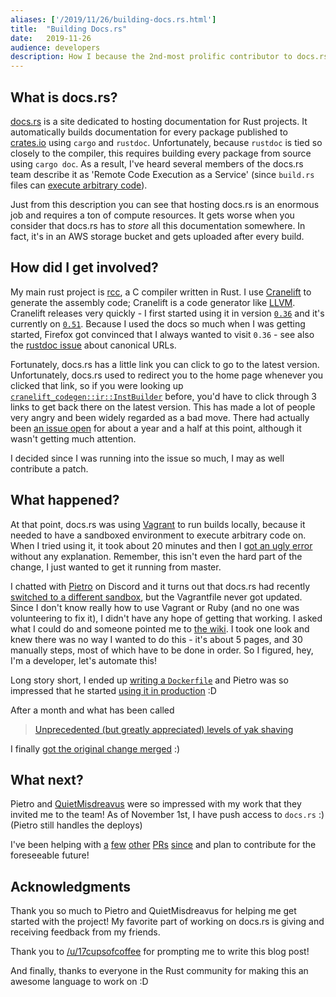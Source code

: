```yaml
---
aliases: ['/2019/11/26/building-docs.rs.html']
title:	"Building Docs.rs"
date:	2019-11-26
audience: developers
description: How I because the 2nd-most prolific contributor to docs.rs
---
```


## What is docs.rs?

[docs.rs](https://docs.rs/) is a site dedicated to hosting documentation for Rust projects.
It automatically builds documentation for every package published to
[crates.io](https://crates.io/) using `cargo` and `rustdoc`.
Unfortunately, because `rustdoc` is tied so closely to the compiler,
this requires building every package from source using `cargo doc`.
As a result, I've heard several members of the docs.rs team describe it as
'Remote Code Execution as a Service' (since `build.rs` files can
[execute arbitrary code](https://doc.rust-lang.org/cargo/reference/build-scripts.html)).

Just from this description you can see that hosting docs.rs is an enormous job
and requires a ton of compute resources. It gets worse when you consider that
docs.rs has to _store_ all this documentation somewhere. In fact, it's in
an AWS storage bucket and gets uploaded after every build.

## How did I get involved?

My main rust project is [rcc](https://github.com/jyn514/rcc), a C compiler written in Rust.
I use [Cranelift](https://github.com/CraneStation/cranelift) to generate the assembly
code; Cranelift is a code generator like [LLVM](https://llvm.org/).
Cranelift releases very quickly - I first started using it in version
[`0.36`](https://github.com/jyn514/rcc/commit/9f5573d) and it's currently on
[`0.51`](https://docs.rs/cranelift-codegen/0.51.0/cranelift_codegen/).
Because I used the docs so much when I was getting started,
Firefox got convinced that I always wanted to visit `0.36` - see also the
[rustdoc issue](https://github.com/rust-lang/rust/issues/9461) about canonical URLs.

Fortunately, docs.rs has a little link you can click to go to the latest version.
Unfortunately, docs.rs used to redirect you to the home page whenever you clicked that link,
so if you were looking up
[`cranelift_codegen::ir::InstBuilder`](https://docs.rs/cranelift-codegen/0.42.0/cranelift_codegen/ir/trait.InstBuilder.html)
before, you'd have to click through 3 links to get back there on the latest version.
This has made a lot of people very angry and been widely regarded as a bad move.
There had actually been [an issue open](https://github.com/rust-lang/docs.rs/issues/200)
for about a year and a half at this point, although it wasn't getting much attention.

I decided since I was running into the issue so much, I may as well contribute a patch.

## What happened?

At that point, docs.rs was using [Vagrant](https://www.vagrantup.com/) to run
builds locally, because it needed to have a sandboxed environment to execute
arbitrary code on. When I tried using it, it took about 20 minutes and then I
[got an ugly error](https://github.com/rust-lang/docs.rs/issues/200#issuecomment-539771094) without any explanation.
Remember, this isn't even the hard part of the change, I just wanted to get it running from master.

I chatted with [Pietro](https://github.com/pietroalbini) on Discord
and it turns out that docs.rs had recently
[switched to a different sandbox](https://github.com/rust-lang/docs.rs/pull/407),
but the Vagrantfile never got updated. Since I don't know really how to use Vagrant
or Ruby (and no one was volunteering to fix it), I didn't have any hope of getting
that working. I asked what I could do and someone pointed me to
[the wiki](https://github.com/rust-lang/docs.rs/wiki/Self-hosting-outside-the-Vagrant-VM).
I took one look and knew there was no way I wanted to do this - it's about 5 pages,
and 30 manually steps, most of which have to be done in order.
So I figured, hey, I'm a developer, let's automate this!

Long story short, I ended up [writing a `Dockerfile`](https://github.com/rust-lang/docs.rs/pull/432)
and Pietro was so impressed that he started [using it in production](https://github.com/rust-lang/docs.rs/pull/455) :D

After a month and what has been called
> [Unprecedented (but greatly appreciated) levels of yak shaving](https://users.rust-lang.org/t/rust-2020-growth/34956/43)

I finally [got the original change merged](https://github.com/rust-lang/docs.rs/pull/454) :)

## What next?

Pietro and [QuietMisdreavus](https://github.com/QuietMisdreavus) were so impressed
with my work that they invited me to the team! As of November 1st, I have push access
to `docs.rs` :) (Pietro still handles the deploys)

I've been helping with [a](https://github.com/rust-lang/docs.rs/pull/487)
[few](https://github.com/rust-lang/docs.rs/pull/485)
[other](https://github.com/rust-lang/docs.rs/pull/476)
[PRs](https://github.com/rust-lang/docs.rs/pull/468)
[since](https://github.com/rust-lang/docs.rs/pull/460)
and plan to contribute for the foreseeable future!

## Acknowledgments

Thank you so much to Pietro and QuietMisdreavus for helping me get started with
the project! My favorite part of working on docs.rs is giving and receiving feedback
from my friends.

Thank you to [/u/17cupsofcoffee](https://users.rust-lang.org/u/17cupsofcoffee)
for prompting me to write this blog post!

And finally, thanks to everyone in the Rust community for making this an awesome
language to work on :D
